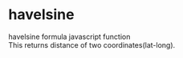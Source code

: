 # havelsine
havelsine formula javascript function
<br>
This returns distance of two coordinates(lat-long). 

